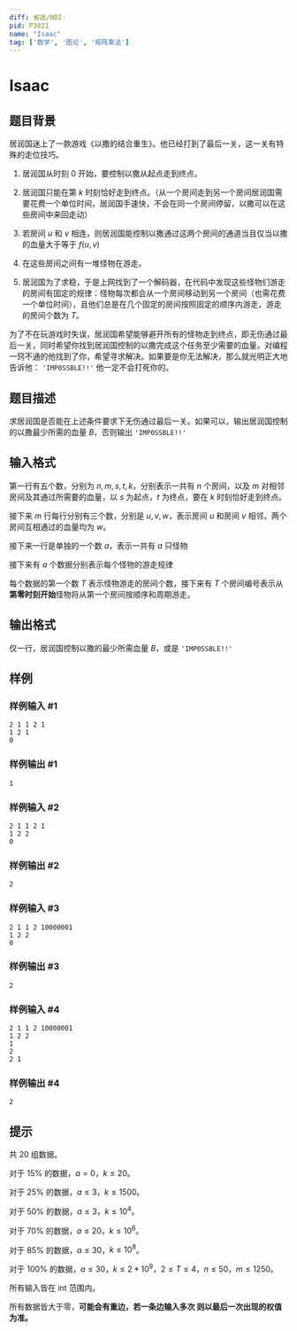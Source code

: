 ```yaml
---
diff: 省选/NOI-
pid: P3821
name: "Isaac"
tag: ['数学', '图论', '矩阵乘法']
---
```

# Isaac
## 题目背景

居润国迷上了一款游戏《以撒的结合重生》。他已经打到了最后一关，这一关有特殊的走位技巧。

1. 居润国从时刻 $0$ 开始，要控制以撒从起点走到终点。

2. 居润国只能在第 $k$ 时刻恰好走到终点。（从一个房间走到另一个房间居润国需要花费一个单位时间，居润国手速快，不会在同一个房间停留，以撒可以在这些房间中来回走动）

3. 若房间 $u$ 和 $v$ 相连，则居润国能控制以撒通过这两个房间的通道当且仅当以撒的血量大于等于 $f(u, v)$

4. 在这些房间之间有一堆怪物在游走。

5. 居润国为了求稳，于是上网找到了一个解码器，在代码中发现这些怪物们游走的房间有固定的规律：怪物每次都会从一个房间移动到另一个房间（也需花费一个单位时间），且他们总是在几个固定的房间按照固定的顺序内游走，游走的房间个数为 $T$。

为了不在玩游戏时失误，居润国希望能够避开所有的怪物走到终点，即无伤通过最后一关，同时希望你找到居润国控制的以撒完成这个任务至少需要的血量。对编程一窍不通的他找到了你，希望寻求解决。如果要是你无法解决，那么就光明正大地告诉他： `'IMP0SSBLE!!'` 他一定不会打死你的。
## 题目描述

求居润国是否能在上述条件要求下无伤通过最后一关。如果可以，输出居润国控制的以撒最少所需的血量 $B$，否则输出 `'IMP0SSBLE!!'` 

## 输入格式

第一行有五个数，分别为 $n,m,s,t,k$，分别表示一共有 $n$ 个房间，以及 $m$ 对相邻房间及其通过所需要的血量，以 $s$ 为起点，$t$ 为终点，要在 $k$ 时刻恰好走到终点。

接下来 $m$ 行每行分别有三个数，分别是 $u,v,w$，表示房间 $u$ 和房间 $v$ 相邻，两个房间互相通过的血量均为 $w$。

接下来一行是单独的一个数 $a$，表示一共有 $a$ 只怪物

接下来有 $a$ 个数据分别表示每个怪物的游走规律

每个数据的第一个数 $T$ 表示怪物游走的房间个数，接下来有 $T$ 个房间编号表示从**第零时刻开始**怪物将从第一个房间按顺序和周期游走。
## 输出格式

仅一行，居润国控制以撒的最少所需血量 $B$，或是 `'IMP0SSBLE!!'` 

## 样例

### 样例输入 #1
```
2 1 1 2 1
1 2 1
0

```
### 样例输出 #1
```
1

```
### 样例输入 #2
```
2 1 1 2 1
1 2 2
0

```
### 样例输出 #2
```
2
```
### 样例输入 #3
```
2 1 1 2 10000001
1 2 2
0

```
### 样例输出 #3
```
2
```
### 样例输入 #4
```
2 1 1 2 10000001
1 2 2
1
2
2 1

```
### 样例输出 #4
```
2
```
## 提示

共 $20$ 组数据。

对于 $15\%$ 的数据，$a = 0$，$k \leq 20$。

对于 $25\%$ 的数据，$a \leq 3$，$k \leq 1500$。

对于 $50\%$ 的数据，$a \leq 3$，$k \leq 10^4$。

对于 $70\%$ 的数据，$a \leq 20$，$k \leq 10^6$。

对于 $85\%$ 的数据，$a \leq 30$，$k \leq 10^8$。

对于 $100\%$ 的数据，$a \leq 30$，$k \leq 2*10^9$，$2 \leq T \leq 4$，$n \leq 50$，$m \leq 1250$。

所有输入皆在 int 范围内。

所有数据皆大于零，**可能会有重边，若一条边输入多次 则以最后一次出现的权值为准。**

